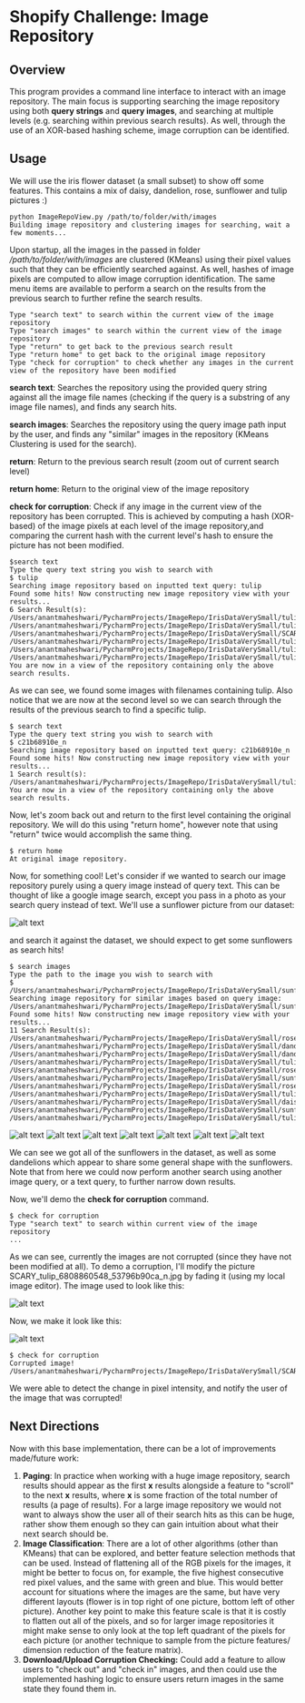 # Shopify Challenge: Image Repository


## Overview

This program provides a command line interface to interact with an image repository. 
The main focus is supporting searching the image repository using both **query strings** and **query images**, and searching at multiple levels (e.g. searching within previous search results). As well, through the use of an XOR-based hashing scheme, image corruption can be identified.
## Usage
We will use the iris flower dataset (a small subset) to show off some features. This contains a mix of daisy, dandelion, rose, sunflower and tulip pictures :)

```terminal
python ImageRepoView.py /path/to/folder/with/images
Building image repository and clustering images for searching, wait a few moments...
```

Upon startup, all the images in the passed in folder */path/to/folder/with/images* are clustered (KMeans) using their pixel values such that they can be efficiently searched against. As well, hashes of image pixels are computed to allow image corruption identification.
The same menu items are available to perform a search on the results from the previous search to further refine the search results.

```terminal
Type "search text" to search within the current view of the image repository
Type "search images" to search within the current view of the image repository
Type "return" to get back to the previous search result
Type "return home" to get back to the original image repository
Type "check for corruption" to check whether any images in the current view of the repository have been modified
```

**search text**: Searches the repository using the provided query string against all the image file names (checking if the query is a substring of any image file names), and finds any search hits.

**search images**: Searches the repository using the query image path input by the user, and finds any "similar" images in the repository (KMeans Clustering is used for the search).

**return**: Return to the previous search result (zoom out of current search level)

**return home**: Return to the original view of the image repository

**check for corruption**: Check if any image in the current view of the repository has been corrupted. This is achieved by computing a hash (XOR-based) of the image pixels at each level of the image repository,and comparing the current hash with the current level's hash to ensure the picture has not been modified.

```terminal
$search text
Type the query text string you wish to search with
$ tulip
Searching image repository based on inputted text query: tulip
Found some hits! Now constructing new image repository view with your results...
6 Search Result(s): 
/Users/anantmaheshwari/PycharmProjects/ImageRepo/IrisDataVerySmall/tulip_6770436217_281da51e49_n.jpg
/Users/anantmaheshwari/PycharmProjects/ImageRepo/IrisDataVerySmall/tulip_6539831765_c21b68910e_n.jpg
/Users/anantmaheshwari/PycharmProjects/ImageRepo/IrisDataVerySmall/SCARY_tulip_6808860548_53796b90ca_n.jpg
/Users/anantmaheshwari/PycharmProjects/ImageRepo/IrisDataVerySmall/tulip_6808860548_53796b90ca_n.jpg
/Users/anantmaheshwari/PycharmProjects/ImageRepo/IrisDataVerySmall/tulip_6325571510_7544b27e57_n.jpg
/Users/anantmaheshwari/PycharmProjects/ImageRepo/IrisDataVerySmall/tulip_6799076717_575944af91_m.jpg
You are now in a view of the repository containing only the above search results.
```

As we can see, we found some images with filenames containing tulip. 
Also notice that we are now at the second level so we can search through the results of the previous search to find a specific tulip.

```terminal
$ search text
Type the query text string you wish to search with
$ c21b68910e_n
Searching image repository based on inputted text query: c21b68910e_n
Found some hits! Now constructing new image repository view with your results...
1 Search result(s): 
/Users/anantmaheshwari/PycharmProjects/ImageRepo/IrisDataVerySmall/tulip_6539831765_c21b68910e_n.jpg
You are now in a view of the repository containing only the above search results.
```

Now, let's zoom back out and return to the first level containing the original repository. We will do this using "return home", however note that using "return" twice would accomplish the same thing.

```terminal
$ return home
At original image repository.
```

Now, for something cool! Let's consider if we wanted to search our image repository purely using a query image instead of query text.
This can be thought of like a google image search, except you pass in a photo as your search query instead of text. 
We'll use a sunflower picture from our dataset:

![alt text](/IrisDataVerySmall/sunflower_16975010069_7afd290657_m.jpg?raw=true) 

and search it against the dataset, we should expect to get some sunflowers as search hits!

```terminal
$ search images
Type the path to the image you wish to search with
$ /Users/anantmaheshwari/PycharmProjects/ImageRepo/IrisDataVerySmall/sunflower_16975010069_7afd290657_m.jpg
Searching image repository for similar images based on query image: /Users/anantmaheshwari/PycharmProjects/ImageRepo/IrisDataVerySmall/sunflower_16975010069_7afd290657_m.jpg
Found some hits! Now constructing new image repository view with your results...
11 Search Result(s): 
/Users/anantmaheshwari/PycharmProjects/ImageRepo/IrisDataVerySmall/rose_3450344423_63ba3190e3.jpg
/Users/anantmaheshwari/PycharmProjects/ImageRepo/IrisDataVerySmall/dandelion_4155914848_3d57f50fc7.jpg
/Users/anantmaheshwari/PycharmProjects/ImageRepo/IrisDataVerySmall/dandelion_4151883194_e45505934d_n.jpg
/Users/anantmaheshwari/PycharmProjects/ImageRepo/IrisDataVerySmall/tulip_6539831765_c21b68910e_n.jpg
/Users/anantmaheshwari/PycharmProjects/ImageRepo/IrisDataVerySmall/rose_3451177763_729a4d54af_n.jpg
/Users/anantmaheshwari/PycharmProjects/ImageRepo/IrisDataVerySmall/sunflower_16988605969_570329ff20_n.jpg
/Users/anantmaheshwari/PycharmProjects/ImageRepo/IrisDataVerySmall/rose_3415176946_248afe9f32.jpg
/Users/anantmaheshwari/PycharmProjects/ImageRepo/IrisDataVerySmall/tulip_6808860548_53796b90ca_n.jpg
/Users/anantmaheshwari/PycharmProjects/ImageRepo/IrisDataVerySmall/daisy_1285423653_18926dc2c8_n.jpg
/Users/anantmaheshwari/PycharmProjects/ImageRepo/IrisDataVerySmall/sunflower_16975010069_7afd290657_m.jpg
/Users/anantmaheshwari/PycharmProjects/ImageRepo/IrisDataVerySmall/tulip_6799076717_575944af91_m.jpg
```

![alt text](/IrisDataVerySmall/sunflower_16967372357_15b1b9a812_n.jpg?raw=true)
![alt text](/IrisDataVerySmall/dandelion_4151883194_e45505934d_n.jpg?raw=true)
![alt text](/IrisDataVerySmall/sunflower_16988605969_570329ff20_n.jpg?raw=true)
![alt text](/IrisDataVerySmall/sunflower_16975010069_7afd290657_m.jpg?raw=true)
![alt text](/IrisDataVerySmall/sunflower_17148843706_df148301ac_n.jpg?raw=true)
![alt text](/IrisDataVerySmall/sunflower_17433282043_441b0a07f4_n.jpg?raw=true)
![alt text](/IrisDataVerySmall/dandelion_4226758402_a1b75ce3ac_n.jpg?raw=true)


We can see we got all of the sunflowers in the dataset, as well as some dandelions which appear to share some general shape with the sunflowers.
Note that from here we could now perform another search using another image query, or a text query, to further narrow down results.

Now, we'll demo the **check for corruption** command. 

```terminal
$ check for corruption
Type "search text" to search within current view of the image repository
...
```

As we can see, currently the images are not corrupted (since they have not been modified at all).
To demo a corruption, I'll modify the picture SCARY_tulip_6808860548_53796b90ca_n.jpg by fading it (using my local image editor).
The image used to look like this:

![alt text](/IrisDataVerySmall/tulip_6808860548_53796b90ca_n.jpg?raw=true)

Now, we make it look like this:

![alt text](/IrisDataVerySmall/SCARY_tulip_6808860548_53796b90ca_n.jpg?raw=true)

```terminal
$ check for corruption
Corrupted image! /Users/anantmaheshwari/PycharmProjects/ImageRepo/IrisDataVerySmall/SCARY_tulip_6808860548_53796b90ca_n.jpg
```

We were able to detect the change in pixel intensity, and notify the user of the image that was corrupted!

## Next Directions
Now with this base implementation, there can be a lot of improvements made/future work:
1) **Paging**: In practice when working with a huge image repository, search results should appear as the first **x** results alongside a feature to "scroll" to the next **x** results, where **x** is some fraction of the total number of results (a page of results). For a large image repository we would not want to always show the user all of their search hits as this can be huge, rather show them enough so they can gain intuition about what their next search should be.
2) **Image Classification**: There are a lot of other algorithms (other than KMeans) that can be explored, and better feature selection methods that can be used. Instead of flattening all of the RGB pixels for the images, it might be better to focus on, for example, the five highest consecutive red pixel values, and the same with green and blue. This would better account for situations where the images are the same, but have very different layouts (flower is in top right of one picture, bottom left of other picture).
Another key point to make this feature scale is that it is costly to flatten out all of the pixels, and so for larger image repositories it might make sense to only look at the top left quadrant of the pixels for each picture (or another technique to sample from the picture features/ dimension reduction of the feature matrix).
3) **Download/Upload Corruption Checking:** Could add a feature to allow users to "check out" and "check in" images, and then could use the implemented hashing logic to ensure users return images in the same state they found them in.
